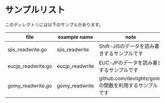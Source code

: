 # サンプルリスト

このディレクトリには以下のサンプルがあります。

|file|example name|note|
|----|------------|----|
|sjis_readwrite.go|sjis_readwrite|Shift-JISのデータを読み書きするサンプルです|
|eucjp_readwrite.go|eucjp_readwrite|EUC-JPのデータを読み書きするサンプルです|
|gomy_readwrite.go|gomy_readwrite|github.com/devlights/gomy の関数を利用するサンプルです|
